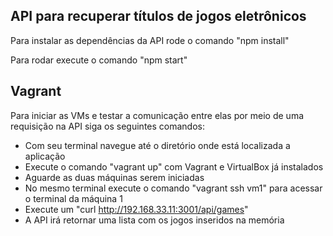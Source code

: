 ## API para recuperar títulos de jogos eletrônicos

Para instalar as dependências da API rode o comando "npm install"

Para rodar execute o comando "npm start"

## Vagrant

Para iniciar as VMs e testar a comunicação entre elas por meio de uma requisição na API siga os seguintes comandos:

- Com seu terminal navegue até o diretório onde está localizada a aplicação
- Execute o comando "vagrant up" com Vagrant e VirtualBox já instalados
- Aguarde as duas máquinas serem iniciadas
- No mesmo terminal execute o comando "vagrant ssh vm1" para acessar o terminal da máquina 1
- Execute um "curl http://192.168.33.11:3001/api/games"
- A API irá retornar uma lista com os jogos inseridos na memória
